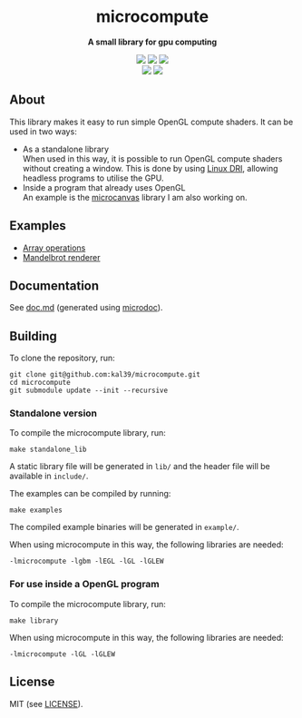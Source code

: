 <p align="center">
	<h1 align="center"><b>microcompute</b></h1>
	<p align="center"><b>A small library for gpu computing</b></p>
	<p align="center">
	<img src="https://img.shields.io/github/license/kal39/microcompute">
	<img src="https://img.shields.io/github/repo-size/kal39/microcompute">
	<img src="https://img.shields.io/github/languages/top/kal39/microcompute">
	<br>
	<img src="https://img.shields.io/github/issues/kal39/microcompute">
	<img src="https://img.shields.io/github/v/release/kal39/microcompute?sort=semver">
	</p>
</p>

## About

This library makes it easy to run simple OpenGL compute shaders. It can be used in two ways:

- As a standalone library  
  When used in this way, it is possible to run OpenGL compute shaders without creating a window. This is done by using [Linux DRI](https://en.wikipedia.org/wiki/Direct_Rendering_Infrastructure), allowing headless programs to utilise the GPU.
- Inside a program that already uses OpenGL  
  An example is the [microcanvas](https://github.com/kal39/microcanvas) library I am also working on.

## Examples

- [Array operations](https://github.com/kal39/microcompute/blob/master/example/arrays.c)
- [Mandelbrot renderer](https://github.com/kal39/microcompute/blob/master/example/mandelbrot.c)

## Documentation

See [doc.md](https://github.com/kal39/microcompute/blob/master/doc.md) (generated using [microdoc](https://github.com/kal39/microdoc)).

## Building

To clone the repository, run:
```
git clone git@github.com:kal39/microcompute.git
cd microcompute
git submodule update --init --recursive
```

### Standalone version

To compile the microcompute library, run:
```
make standalone_lib
```

A static library file will be generated in `lib/` and the header file will be available in `include/`.

The examples can be compiled by running:
```
make examples
```

The compiled example binaries will be generated in `example/`.

When using microcompute in this way, the following libraries are needed:
```
-lmicrocompute -lgbm -lEGL -lGL -lGLEW
```

### For use inside a OpenGL program 

To compile the microcompute library, run:
```
make library
```

When using microcompute in this way, the following libraries are needed:
```
-lmicrocompute -lGL -lGLEW
```

## License

MIT (see [LICENSE](https://github.com/kal39/microcompute/blob/master/LICENSE)).